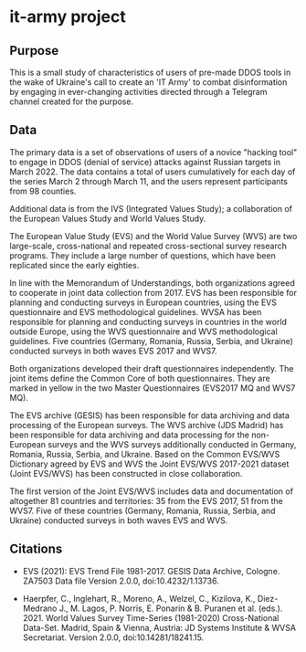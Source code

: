 # it-army project

## Purpose

This is a small study of characteristics of users of pre-made DDOS tools in the wake of Ukraine's call to create an 'IT Army' to combat disinformation by engaging in ever-changing activities directed through a Telegram channel created for the purpose.

## Data

The primary data is a set of observations of users of a novice "hacking tool" to engage in DDOS (denial of service) attacks against Russian targets in March 2022. The data contains a total of users cumulatively for each day of the series March 2 through March 11, and the users represent participants from 98 counties.

Additional data is from the IVS (Integrated Values Study); a collaboration of the European Values Study and World Values Study.

The European Value Study (EVS) and the World Value Survey (WVS) are two large-scale, cross-national and repeated cross-sectional survey research programs. They include a large number of questions, which have been replicated since the early eighties.

In line with the Memorandum of Understandings, both organizations agreed to cooperate in joint data collection from 2017. EVS has been responsible for planning and conducting surveys in European countries, using the EVS questionnaire and EVS methodological guidelines. WVSA has been responsible for planning and conducting surveys in countries in the world outside Europe, using the WVS questionnaire and WVS methodological guidelines. Five countries (Germany, Romania, Russia, Serbia, and Ukraine) conducted surveys in both waves EVS 2017 and WVS7.

Both organizations developed their draft questionnaires independently. The joint items define the Common Core of both questionnaires. They are marked in yellow in the two Master Questionnaires (EVS2017 MQ and WVS7 MQ).

The EVS archive (GESIS) has been responsible for data archiving and data processing of the European surveys. The WVS archive (JDS Madrid) has been responsible for data archiving and data processing for the non-European surveys and the WVS surveys additionally conducted in Germany, Romania, Russia, Serbia, and Ukraine. Based on the Common EVS/WVS Dictionary agreed by EVS and WVS the Joint EVS/WVS 2017-2021 dataset (Joint EVS/WVS) has been constructed in close collaboration.

The first version of the Joint EVS/WVS includes data and documentation of altogether 81 countries and territories: 35 from the EVS 2017, 51 from the WVS7. Five of these countries (Germany, Romania, Russia, Serbia, and Ukraine) conducted surveys in both waves EVS and WVS.

## Citations

* EVS (2021): EVS Trend File 1981-2017. GESIS Data Archive, Cologne. ZA7503 Data file Version 2.0.0, doi:10.4232/1.13736.

* Haerpfer, C., Inglehart, R., Moreno, A., Welzel, C., Kizilova, K., Diez-Medrano J., M. Lagos, P. Norris, E. Ponarin & B. Puranen et al. (eds.). 2021. World Values Survey Time-Series (1981-2020) Cross-National Data-Set. Madrid, Spain & Vienna, Austria: JD Systems Institute & WVSA Secretariat. Version 2.0.0, doi:10.14281/18241.15.
